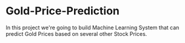 # Gold-Price-Prediction
In this project we're going to build Machine Learning System that can predict Gold Prices based on several other Stock Prices.
